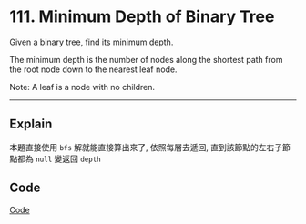 # 111. Minimum Depth of Binary Tree

Given a binary tree, find its minimum depth.

The minimum depth is the number of nodes along the shortest path from the root node down to the nearest leaf node.

Note: A leaf is a node with no children.

---

## Explain

本題直接使用 `bfs` 解就能直接算出來了, 依照每層去遞回, 直到該節點的左右子節點都為 `null` 變返回 `depth`

## Code

[Code](./solution.go)